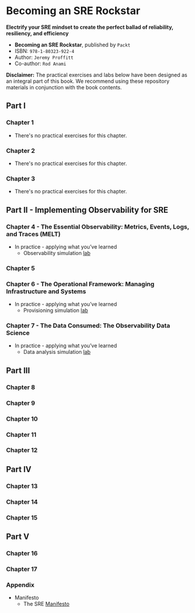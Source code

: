 # Becoming an SRE Rockstar
**Electrify your SRE mindset to create the perfect ballad of reliability, resiliency, and efficiency**

* **Becoming an SRE Rockstar**, published by `Packt`
* ISBN: `978-1-80323-922-4`
* Author: `Jeremy Proffitt`
* Co-author: `Rod Anami`

**Disclaimer:** The practical exercises and labs below have been designed as an integral part of this book. We recommend using these repository materials in conjunction with the book contents.

## Part I

### Chapter 1

* There's no practical exercises for this chapter.

### Chapter 2

* There's no practical exercises for this chapter.

### Chapter 3

* There's no practical exercises for this chapter.

## Part II - Implementing Observability for SRE

### Chapter 4 - The Essential Observability: Metrics, Events, Logs, and Traces (MELT)

* In practice - applying what you’ve learned
  * Observability simulation [lab](./Chapter-4/observability-simulation-lab.md)

### Chapter 5

### Chapter 6 - The Operational Framework: Managing Infrastructure and Systems

* In practice - applying what you’ve learned
  * Provisioning simulation [lab](./Chapter-6/provisioning-simulation-lab.md)

### Chapter 7 - The Data Consumed: The Observability Data Science

* In practice - applying what you’ve learned
  * Data analysis simulation [lab](./Chapter-7/data-analysis-simulation-lab.md)

## Part III

### Chapter 8

### Chapter 9

### Chapter 10

### Chapter 11

### Chapter 12

## Part IV

### Chapter 13

### Chapter 14

### Chapter 15

## Part V

### Chapter 16

### Chapter 17

### Appendix

* Manifesto
  * The SRE [Manifesto](./Appendix/sre-manifesto.md)

